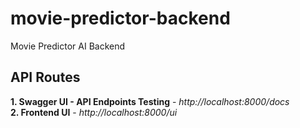 # movie-predictor-backend

Movie Predictor AI Backend

## API Routes

**1. Swagger UI - API Endpoints Testing** - *http://localhost:8000/docs*  
**2. Frontend UI** - *http://localhost:8000/ui*